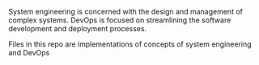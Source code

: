 System engineering is concerned with the design and management of complex systems.
DevOps is focused on streamlining the software development and deployment processes.

Files in this repo are implementations of concepts of system engineering and DevOps
